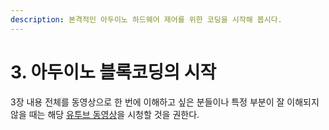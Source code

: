 ```yaml
---
description: 본격적인 아두이노 하드웨어 제어를 위한 코딩을 시작해 봅시다.
---
```


# 3. 아두이노 블록코딩의 시작

3장 내용 전체를 동영상으로 한 번에 이해하고 싶은 분들이나 특정 부분이 잘 이해되지 않을 때는 해당 [유투브 동영상](https://www.youtube.com/watch?v=ZXWgiRx1mv0)을 시청할 것을 권한다.

